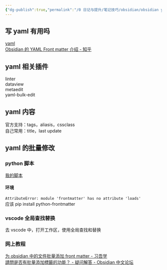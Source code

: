 ```yaml
---
{"dg-publish":true,"permalink":"/0 日记与提升/笔记技巧/obsidian/obsidian yaml/","title":"obsidian yaml"}
---
```



## 写 yaml 有用吗
[yaml](../../../3%20计算机/编程语言和语法/yaml.md)  
[Obsidian 的 YAML Front matter 介绍 - 知乎](https://zhuanlan.zhihu.com/p/370113792)
## yaml 相关插件
linter  
dataview  
metaedit  
yaml-bulk-edit  
## yaml 内容
官方支持：tags，aliasis，cssclass  
自己常用：title，last update
## yaml 的批量修改
### python 脚本
[我的脚本](../../../resources/Scripts/20230711edit_yaml/edit_label.py)
#### 环境
`AttributeError: module 'frontmatter' has no attribute 'loads'`  
应该 pip install python-frontmatter
### vscode 全局查找替换
去 vscode 中，打开工作区，使用全局查找和替换
### 网上教程
[为 obsidian 中的文件批量添加 front matter - 习吾学](https://xwlearn.com/howto-add-frontmatter-in-batch-for-files-in-obsidian/)  
[請問是否有批量添加標籤的功能？ - 疑问解答 - Obsidian 中文论坛](https://forum-zh.obsidian.md/t/topic/6442)